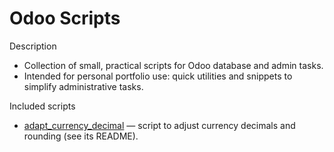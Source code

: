 # Odoo Scripts

Description
- Collection of small, practical scripts for Odoo database and admin tasks.
- Intended for personal portfolio use: quick utilities and snippets to simplify administrative tasks.

Included scripts
- [adapt_currency_decimal](./adapt_currency_decimal) — script to adjust currency decimals and rounding (see its README).